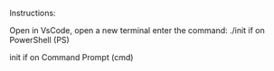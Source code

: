 Instructions:

Open in VsCode, open a new terminal enter the command:
./init if on PowerShell (PS)

init if on Command Prompt (cmd)